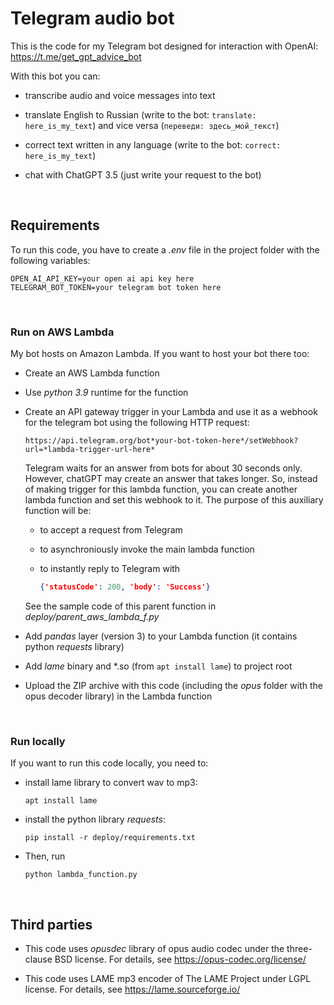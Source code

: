 # Telegram audio bot

This is the code for my Telegram bot designed for interaction with OpenAI: https://t.me/get_gpt_advice_bot


With this bot you can:

* transcribe audio and voice messages into text

* translate English to Russian (write to the bot: ```translate: here_is_my_text```) and vice versa (```переведи: здесь_мой_текст```)

* correct text written in any language (write to the bot: ```correct: here_is_my_text```)

* chat with ChatGPT 3.5 (just write your request to the bot)

&nbsp;
## Requirements

To run this code, you have to create a *.env* file in the project folder with the following variables:

```console
OPEN_AI_API_KEY=your open ai api key here
TELEGRAM_BOT_TOKEN=your telegram bot token here
```

&nbsp;
### Run on AWS Lambda

My bot hosts on Amazon Lambda. If you want to host your bot there too:

* Create an AWS Lambda function
* Use *python 3.9* runtime for the function
* Create an API gateway trigger in your Lambda and use it as a webhook for the telegram bot using the following HTTP request:

      https://api.telegram.org/bot*your-bot-token-here*/setWebhook?url=*lambda-trigger-url-here*

  Telegram waits for an answer from bots for about 30 seconds only. However, chatGPT may create an answer that takes longer. So, instead of making trigger for this lambda function, you can create another lambda function and set this webhook to it. The purpose of this auxiliary function will be: 
  * to accept a request from Telegram
  * to asynchroniously invoke the main lambda function
  * to instantly reply to Telegram with 
  
    ```json
    {'statusCode': 200, 'body': 'Success'}
    ```

  See the sample code of this parent function in *deploy/parent_aws_lambda_f.py*

* Add *pandas* layer (version 3) to your Lambda function (it contains python *requests* library)
* Add *lame* binary and *.so (from ```apt install lame```) to project root
* Upload the ZIP archive with this code (including the *opus* folder with the opus decoder library) in the Lambda function

&nbsp;
### Run locally

If you want to run this code locally, you need to:

* install lame library to convert wav to mp3:
  ```console
  apt install lame
  ```

* install the python library *requests*:

  ```console
  pip install -r deploy/requirements.txt
  ```

* Then, run

  ```console
  python lambda_function.py
  ```

&nbsp;
## Third parties
* This code uses *opusdec* library of opus audio codec under the three-clause BSD license.
  For details, see https://opus-codec.org/license/

* This code uses LAME mp3 encoder of The LAME Project
under LGPL license.
  For details, see https://lame.sourceforge.io/

